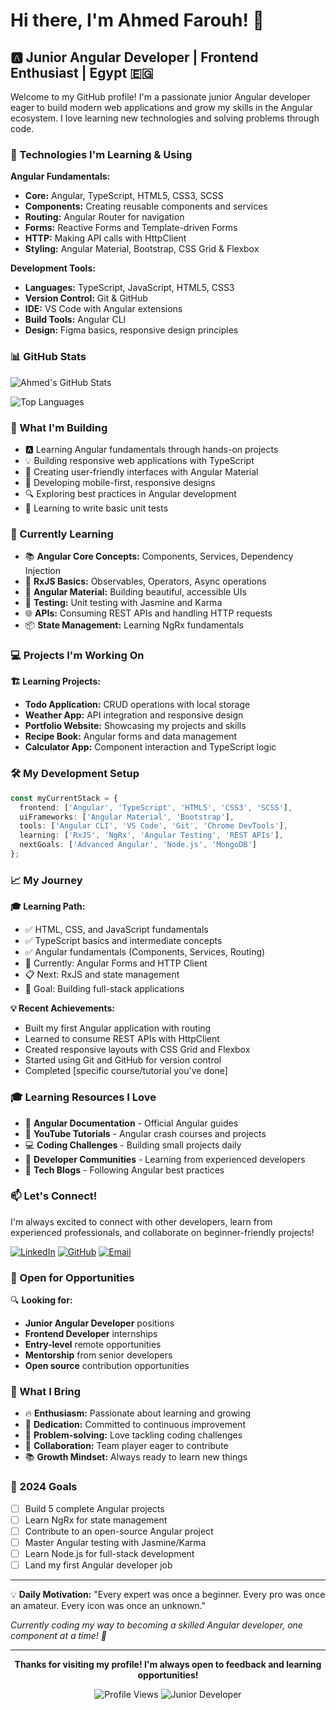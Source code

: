 # Hi there, I'm Ahmed Farouh! 👋

## 🅰️ Junior Angular Developer | Frontend Enthusiast | Egypt 🇪🇬

Welcome to my GitHub profile! I'm a passionate junior Angular developer eager to build modern web applications and grow my skills in the Angular ecosystem. I love learning new technologies and solving problems through code.

### 🌱 Technologies I'm Learning & Using

**Angular Fundamentals:**
- **Core:** Angular, TypeScript, HTML5, CSS3, SCSS
- **Components:** Creating reusable components and services
- **Routing:** Angular Router for navigation
- **Forms:** Reactive Forms and Template-driven Forms
- **HTTP:** Making API calls with HttpClient
- **Styling:** Angular Material, Bootstrap, CSS Grid & Flexbox

**Development Tools:**
- **Languages:** TypeScript, JavaScript, HTML5, CSS3
- **Version Control:** Git & GitHub
- **IDE:** VS Code with Angular extensions
- **Build Tools:** Angular CLI
- **Design:** Figma basics, responsive design principles

### 📊 GitHub Stats

![Ahmed's GitHub Stats](https://github-readme-stats.vercel.app/api?username=a7medfarouh&show_icons=true&theme=vue&hide_border=true&count_private=true)

![Top Languages](https://github-readme-stats.vercel.app/api/top-langs/?username=a7medfarouh&layout=compact&theme=vue&hide_border=true)

### 🚀 What I'm Building

- 🅰️ Learning Angular fundamentals through hands-on projects
- 💡 Building responsive web applications with TypeScript
- 🎨 Creating user-friendly interfaces with Angular Material
- 📱 Developing mobile-first, responsive designs
- 🔍 Exploring best practices in Angular development
- 🧪 Learning to write basic unit tests

### 🎯 Currently Learning

- 📚 **Angular Core Concepts:** Components, Services, Dependency Injection
- 🔄 **RxJS Basics:** Observables, Operators, Async operations
- 🎨 **Angular Material:** Building beautiful, accessible UIs
- 🧪 **Testing:** Unit testing with Jasmine and Karma
- 🌐 **APIs:** Consuming REST APIs and handling HTTP requests
- 📦 **State Management:** Learning NgRx fundamentals

### 💻 Projects I'm Working On

**🏗️ Learning Projects:**
- **Todo Application:** CRUD operations with local storage
- **Weather App:** API integration and responsive design  
- **Portfolio Website:** Showcasing my projects and skills
- **Recipe Book:** Angular forms and data management
- **Calculator App:** Component interaction and TypeScript logic

### 🛠️ My Development Setup

```typescript
const myCurrentStack = {
  frontend: ['Angular', 'TypeScript', 'HTML5', 'CSS3', 'SCSS'],
  uiFrameworks: ['Angular Material', 'Bootstrap'],
  tools: ['Angular CLI', 'VS Code', 'Git', 'Chrome DevTools'],
  learning: ['RxJS', 'NgRx', 'Angular Testing', 'REST APIs'],
  nextGoals: ['Advanced Angular', 'Node.js', 'MongoDB']
};
```

### 📈 My Journey

**🎓 Learning Path:**
- ✅ HTML, CSS, and JavaScript fundamentals
- ✅ TypeScript basics and intermediate concepts
- ✅ Angular fundamentals (Components, Services, Routing)
- 🔄 Currently: Angular Forms and HTTP Client
- 📋 Next: RxJS and state management
- 🎯 Goal: Building full-stack applications

**💡 Recent Achievements:**
- Built my first Angular application with routing
- Learned to consume REST APIs with HttpClient
- Created responsive layouts with CSS Grid and Flexbox
- Started using Git and GitHub for version control
- Completed [specific course/tutorial you've done]

### 🎓 Learning Resources I Love

- 📖 **Angular Documentation** - Official Angular guides
- 🎥 **YouTube Tutorials** - Angular crash courses and projects
- 💻 **Coding Challenges** - Building small projects daily
- 👥 **Developer Communities** - Learning from experienced developers
- 📱 **Tech Blogs** - Following Angular best practices

### 📫 Let's Connect!

I'm always excited to connect with other developers, learn from experienced professionals, and collaborate on beginner-friendly projects!

[![LinkedIn](https://img.shields.io/badge/LinkedIn-0077B5?style=for-the-badge&logo=linkedin&logoColor=white)](https://linkedin.com/in/ahmed-farouh-b2b4b0139)
[![GitHub](https://img.shields.io/badge/GitHub-100000?style=for-the-badge&logo=github&logoColor=white)](https://github.com/a7medfarouh)
[![Email](https://img.shields.io/badge/Email-D14836?style=for-the-badge&logo=gmail&logoColor=white)](mailto:your.email@example.com)

### 💼 Open for Opportunities

🔍 **Looking for:** 
- **Junior Angular Developer** positions
- **Frontend Developer** internships
- **Entry-level** remote opportunities  
- **Mentorship** from senior developers
- **Open source** contribution opportunities

### 🌟 What I Bring

- 🔥 **Enthusiasm:** Passionate about learning and growing
- 💪 **Dedication:** Committed to continuous improvement
- 🧠 **Problem-solving:** Love tackling coding challenges
- 🤝 **Collaboration:** Team player eager to contribute
- 📚 **Growth Mindset:** Always ready to learn new things

### 🎯 2024 Goals

- [ ] Build 5 complete Angular projects
- [ ] Learn NgRx for state management  
- [ ] Contribute to an open-source Angular project
- [ ] Master Angular testing with Jasmine/Karma
- [ ] Learn Node.js for full-stack development
- [ ] Land my first Angular developer job

---

💡 **Daily Motivation:** "Every expert was once a beginner. Every pro was once an amateur. Every icon was once an unknown." 

*Currently coding my way to becoming a skilled Angular developer, one component at a time! 🚀*

---

<div align="center">

**Thanks for visiting my profile! I'm always open to feedback and learning opportunities!**

![Profile Views](https://komarev.com/ghpvc/?username=a7medfarouh&color=brightgreen&style=flat-square)
![Junior Developer](https://img.shields.io/badge/Level-Junior%20Developer-green?style=flat-square)

</div>
